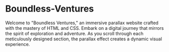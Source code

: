 # Boundless-Ventures
Welcome to "Boundless Ventures," an immersive parallax website crafted with the mastery of HTML and CSS. Embark on a digital journey that mirrors the spirit of exploration and adventure. As you scroll through each meticulously designed section, the parallax effect creates a dynamic visual experience.          
       
    
     
      
              
                 
    
            
                    
           
                                
        
          
   
  
 
